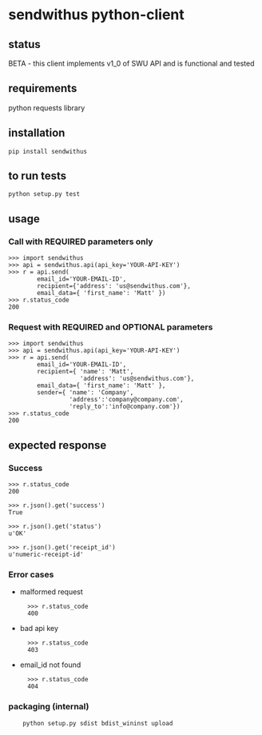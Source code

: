sendwithus python-client
========================

## status
BETA - this client implements v1_0 of SWU API and is functional and tested

## requirements
python requests library

## installation
	pip install sendwithus

## to run tests
	python setup.py test 

## usage

### Call with REQUIRED parameters only
	>>> import sendwithus
	>>> api = sendwithus.api(api_key='YOUR-API-KEY')
	>>> r = api.send(
	        email_id='YOUR-EMAIL-ID',
	        recipient={'address': 'us@sendwithus.com'},
	        email_data={ 'first_name': 'Matt' })
	>>> r.status_code
	200

### Request with REQUIRED and OPTIONAL parameters
	>>> import sendwithus
	>>> api = sendwithus.api(api_key='YOUR-API-KEY')
	>>> r = api.send(
			email_id='YOUR-EMAIL-ID',
			recipient={ 'name': 'Matt',
						'address': 'us@sendwithus.com'},
			email_data={ 'first_name': 'Matt' },
			sender={ 'name': 'Company',
					 'address':'company@company.com',
					 'reply_to':'info@company.com'})
	>>> r.status_code
	200

## expected response

### Success
	>>> r.status_code
	200

	>>> r.json().get('success')
	True

	>>> r.json().get('status')
	u'OK'

	>>> r.json().get('receipt_id')
	u'numeric-receipt-id'

### Error cases
* malformed request
	
		>>> r.status_code
		400

* bad api key

		>>> r.status_code    
	    403

* email_id not found

	    >>> r.status_code
	    404

### packaging (internal)
        python setup.py sdist bdist_wininst upload

